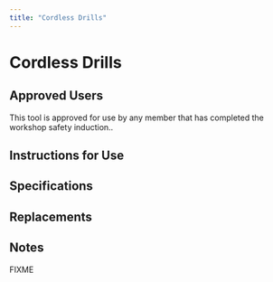 ```yaml
---
title: "Cordless Drills"
---
```

# Cordless Drills

## Approved Users

This tool is approved for use by any member that has completed the workshop safety induction..

## Instructions for Use

## Specifications

## Replacements

## Notes

FIXME
